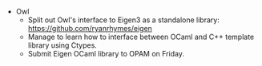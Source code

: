 - Owl
  - Split out Owl's interface to Eigen3 as a standalone library: https://github.com/ryanrhymes/eigen
  - Manage to learn how to interface between OCaml and C++ template library using Ctypes.
  - Submit Eigen OCaml library to OPAM on Friday.
